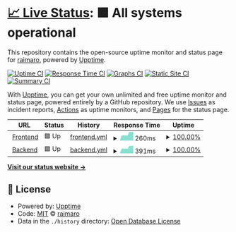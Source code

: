 # [📈 Live Status](https://raimaro.github.io/upptime): <!--live status--> **🟩 All systems operational**

This repository contains the open-source uptime monitor and status page for [raimaro](https://raimaro.github.io/upptime), powered by [Upptime](https://github.com/upptime/upptime).

[![Uptime CI](https://github.com/raimaro/upptime/workflows/Uptime%20CI/badge.svg)](https://github.com/raimaro/upptime/actions?query=workflow%3A%22Uptime+CI%22)
[![Response Time CI](https://github.com/raimaro/upptime/workflows/Response%20Time%20CI/badge.svg)](https://github.com/raimaro/upptime/actions?query=workflow%3A%22Response+Time+CI%22)
[![Graphs CI](https://github.com/raimaro/upptime/workflows/Graphs%20CI/badge.svg)](https://github.com/raimaro/upptime/actions?query=workflow%3A%22Graphs+CI%22)
[![Static Site CI](https://github.com/raimaro/upptime/workflows/Static%20Site%20CI/badge.svg)](https://github.com/raimaro/upptime/actions?query=workflow%3A%22Static+Site+CI%22)
[![Summary CI](https://github.com/raimaro/upptime/workflows/Summary%20CI/badge.svg)](https://github.com/raimaro/upptime/actions?query=workflow%3A%22Summary+CI%22)

With [Upptime](https://upptime.js.org), you can get your own unlimited and free uptime monitor and status page, powered entirely by a GitHub repository. We use [Issues](https://github.com/raimaro/upptime/issues) as incident reports, [Actions](https://github.com/raimaro/upptime/actions) as uptime monitors, and [Pages](https://raimaro.github.io/upptime) for the status page.

<!--start: status pages-->
<!-- This summary is generated by Upptime (https://github.com/upptime/upptime) -->
<!-- Do not edit this manually, your changes will be overwritten -->
<!-- prettier-ignore -->
| URL | Status | History | Response Time | Uptime |
| --- | ------ | ------- | ------------- | ------ |
| <img alt="" src="https://favicons.githubusercontent.com/mail.pembe.io" height="13"> [Frontend](http://mail.pembe.io) | 🟩 Up | [frontend.yml](https://github.com/raimaro/upptime/commits/HEAD/history/frontend.yml) | <details><summary><img alt="Response time graph" src="./graphs/frontend/response-time-week.png" height="20"> 260ms</summary><br><a href="https://raimaro.github.io/upptime/history/frontend"><img alt="Response time 294" src="https://img.shields.io/endpoint?url=https%3A%2F%2Fraw.githubusercontent.com%2Fraimaro%2Fupptime%2FHEAD%2Fapi%2Ffrontend%2Fresponse-time.json"></a><br><a href="https://raimaro.github.io/upptime/history/frontend"><img alt="24-hour response time 196" src="https://img.shields.io/endpoint?url=https%3A%2F%2Fraw.githubusercontent.com%2Fraimaro%2Fupptime%2FHEAD%2Fapi%2Ffrontend%2Fresponse-time-day.json"></a><br><a href="https://raimaro.github.io/upptime/history/frontend"><img alt="7-day response time 260" src="https://img.shields.io/endpoint?url=https%3A%2F%2Fraw.githubusercontent.com%2Fraimaro%2Fupptime%2FHEAD%2Fapi%2Ffrontend%2Fresponse-time-week.json"></a><br><a href="https://raimaro.github.io/upptime/history/frontend"><img alt="30-day response time 284" src="https://img.shields.io/endpoint?url=https%3A%2F%2Fraw.githubusercontent.com%2Fraimaro%2Fupptime%2FHEAD%2Fapi%2Ffrontend%2Fresponse-time-month.json"></a><br><a href="https://raimaro.github.io/upptime/history/frontend"><img alt="1-year response time 294" src="https://img.shields.io/endpoint?url=https%3A%2F%2Fraw.githubusercontent.com%2Fraimaro%2Fupptime%2FHEAD%2Fapi%2Ffrontend%2Fresponse-time-year.json"></a></details> | <details><summary><a href="https://raimaro.github.io/upptime/history/frontend">100.00%</a></summary><a href="https://raimaro.github.io/upptime/history/frontend"><img alt="All-time uptime 100.00%" src="https://img.shields.io/endpoint?url=https%3A%2F%2Fraw.githubusercontent.com%2Fraimaro%2Fupptime%2FHEAD%2Fapi%2Ffrontend%2Fuptime.json"></a><br><a href="https://raimaro.github.io/upptime/history/frontend"><img alt="24-hour uptime 100.00%" src="https://img.shields.io/endpoint?url=https%3A%2F%2Fraw.githubusercontent.com%2Fraimaro%2Fupptime%2FHEAD%2Fapi%2Ffrontend%2Fuptime-day.json"></a><br><a href="https://raimaro.github.io/upptime/history/frontend"><img alt="7-day uptime 100.00%" src="https://img.shields.io/endpoint?url=https%3A%2F%2Fraw.githubusercontent.com%2Fraimaro%2Fupptime%2FHEAD%2Fapi%2Ffrontend%2Fuptime-week.json"></a><br><a href="https://raimaro.github.io/upptime/history/frontend"><img alt="30-day uptime 100.00%" src="https://img.shields.io/endpoint?url=https%3A%2F%2Fraw.githubusercontent.com%2Fraimaro%2Fupptime%2FHEAD%2Fapi%2Ffrontend%2Fuptime-month.json"></a><br><a href="https://raimaro.github.io/upptime/history/frontend"><img alt="1-year uptime 100.00%" src="https://img.shields.io/endpoint?url=https%3A%2F%2Fraw.githubusercontent.com%2Fraimaro%2Fupptime%2FHEAD%2Fapi%2Ffrontend%2Fuptime-year.json"></a></details>
| <img alt="" src="https://favicons.githubusercontent.com/backend.pembe.io" height="13"> [Backend](https://backend.pembe.io) | 🟩 Up | [backend.yml](https://github.com/raimaro/upptime/commits/HEAD/history/backend.yml) | <details><summary><img alt="Response time graph" src="./graphs/backend/response-time-week.png" height="20"> 391ms</summary><br><a href="https://raimaro.github.io/upptime/history/backend"><img alt="Response time 468" src="https://img.shields.io/endpoint?url=https%3A%2F%2Fraw.githubusercontent.com%2Fraimaro%2Fupptime%2FHEAD%2Fapi%2Fbackend%2Fresponse-time.json"></a><br><a href="https://raimaro.github.io/upptime/history/backend"><img alt="24-hour response time 291" src="https://img.shields.io/endpoint?url=https%3A%2F%2Fraw.githubusercontent.com%2Fraimaro%2Fupptime%2FHEAD%2Fapi%2Fbackend%2Fresponse-time-day.json"></a><br><a href="https://raimaro.github.io/upptime/history/backend"><img alt="7-day response time 391" src="https://img.shields.io/endpoint?url=https%3A%2F%2Fraw.githubusercontent.com%2Fraimaro%2Fupptime%2FHEAD%2Fapi%2Fbackend%2Fresponse-time-week.json"></a><br><a href="https://raimaro.github.io/upptime/history/backend"><img alt="30-day response time 459" src="https://img.shields.io/endpoint?url=https%3A%2F%2Fraw.githubusercontent.com%2Fraimaro%2Fupptime%2FHEAD%2Fapi%2Fbackend%2Fresponse-time-month.json"></a><br><a href="https://raimaro.github.io/upptime/history/backend"><img alt="1-year response time 468" src="https://img.shields.io/endpoint?url=https%3A%2F%2Fraw.githubusercontent.com%2Fraimaro%2Fupptime%2FHEAD%2Fapi%2Fbackend%2Fresponse-time-year.json"></a></details> | <details><summary><a href="https://raimaro.github.io/upptime/history/backend">100.00%</a></summary><a href="https://raimaro.github.io/upptime/history/backend"><img alt="All-time uptime 99.96%" src="https://img.shields.io/endpoint?url=https%3A%2F%2Fraw.githubusercontent.com%2Fraimaro%2Fupptime%2FHEAD%2Fapi%2Fbackend%2Fuptime.json"></a><br><a href="https://raimaro.github.io/upptime/history/backend"><img alt="24-hour uptime 100.00%" src="https://img.shields.io/endpoint?url=https%3A%2F%2Fraw.githubusercontent.com%2Fraimaro%2Fupptime%2FHEAD%2Fapi%2Fbackend%2Fuptime-day.json"></a><br><a href="https://raimaro.github.io/upptime/history/backend"><img alt="7-day uptime 100.00%" src="https://img.shields.io/endpoint?url=https%3A%2F%2Fraw.githubusercontent.com%2Fraimaro%2Fupptime%2FHEAD%2Fapi%2Fbackend%2Fuptime-week.json"></a><br><a href="https://raimaro.github.io/upptime/history/backend"><img alt="30-day uptime 99.96%" src="https://img.shields.io/endpoint?url=https%3A%2F%2Fraw.githubusercontent.com%2Fraimaro%2Fupptime%2FHEAD%2Fapi%2Fbackend%2Fuptime-month.json"></a><br><a href="https://raimaro.github.io/upptime/history/backend"><img alt="1-year uptime 99.96%" src="https://img.shields.io/endpoint?url=https%3A%2F%2Fraw.githubusercontent.com%2Fraimaro%2Fupptime%2FHEAD%2Fapi%2Fbackend%2Fuptime-year.json"></a></details>

<!--end: status pages-->

[**Visit our status website →**](https://raimaro.github.io/upptime)

## 📄 License

- Powered by: [Upptime](https://github.com/upptime/upptime)
- Code: [MIT](./LICENSE) © [raimaro](https://raimaro.github.io/upptime)
- Data in the `./history` directory: [Open Database License](https://opendatacommons.org/licenses/odbl/1-0/)
